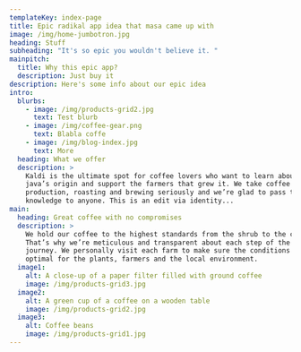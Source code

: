 ```yaml
---
templateKey: index-page
title: Epic radikal app idea that masa came up with
image: /img/home-jumbotron.jpg
heading: Stuff
subheading: "It's so epic you wouldn't believe it. "
mainpitch:
  title: Why this epic app?
  description: Just buy it
description: Here's some info about our epic idea
intro:
  blurbs:
    - image: /img/products-grid2.jpg
      text: Test blurb
    - image: /img/coffee-gear.png
      text: Blabla coffe
    - image: /img/blog-index.jpg
      text: More
  heading: What we offer
  description: >
    Kaldi is the ultimate spot for coffee lovers who want to learn about their
    java’s origin and support the farmers that grew it. We take coffee
    production, roasting and brewing seriously and we’re glad to pass that
    knowledge to anyone. This is an edit via identity...
main:
  heading: Great coffee with no compromises
  description: >
    We hold our coffee to the highest standards from the shrub to the cup.
    That’s why we’re meticulous and transparent about each step of the coffee’s
    journey. We personally visit each farm to make sure the conditions are
    optimal for the plants, farmers and the local environment.
  image1:
    alt: A close-up of a paper filter filled with ground coffee
    image: /img/products-grid3.jpg
  image2:
    alt: A green cup of a coffee on a wooden table
    image: /img/products-grid2.jpg
  image3:
    alt: Coffee beans
    image: /img/products-grid1.jpg
---
```


